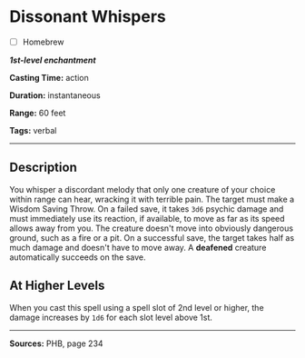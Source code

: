 # Dissonant Whispers

- [ ] Homebrew

***1st-level enchantment***

**Casting Time:** action

**Duration:** instantaneous

**Range:** 60 feet

**Tags:** verbal

---

## Description
You whisper a discordant melody that only one creature of your choice within range can hear, wracking it with terrible pain.
The target must make a Wisdom Saving Throw.
On a failed save, it takes `3d6` psychic damage and must immediately use its reaction, if available, to move as far as its speed allows away from you.
The creature doesn't move into obviously dangerous ground, such as a fire or a pit.
On a successful save, the target takes half as much damage and doesn't have to move away.
A **deafened** creature automatically succeeds on the save.

## At Higher Levels
When you cast this spell using a spell slot of 2nd level or higher, the damage increases by `1d6` for each slot level above 1st.

---

**Sources:** PHB, page 234
